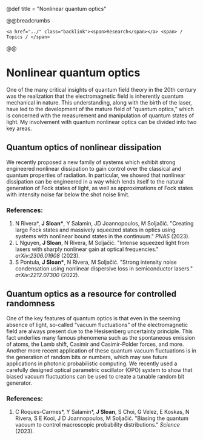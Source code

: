 @def title = "Nonlinear quantum optics"

@@breadcrumbs
~~~
<a href="../" class="backlink"><span>Research</span></a> <span> / Topics / </span>
~~~
@@

# Nonlinear quantum optics
One of the many critical insights of quantum field theory in the 20th century was the realization that the electromagnetic field is inherently quantum mechanical in nature. This understanding, along with the birth of the laser, have led to the development of the mature field of “quantum optics,” which is concerned with the measurement and manipulation of quantum states of light. My involvement with quantum nonlinear optics can be divided into two key areas.

## Quantum optics of nonlinear dissipation
We recently proposed a new family of systems which exhibit strong engineered nonlinear dissipation to gain control over the classical and quantum properties of radiation. In particular, we showed that nonlinear dissipation can be engineered in a way which lends itself to the natural generation of Fock states of light, as well as approximations of Fock states with intensity noise far below the shot noise limit.

### References:
1. N Rivera*, **J Sloan\***, Y Salamin, JD Joannopoulos, M Soljačić. "Creating large Fock states and massively squeezed states in optics using systems with nonlinear bound states in the continuum." *PNAS* (2023).
2. L Nguyen, **J Sloan**, N Rivera, M Soljačić. "Intense squeezed light from lasers with sharply nonlinear gain at optical frequencies." *arXiv:2306.01908* (2023).
3. S Pontula, **J Sloan\***, N Rivera, M Soljačić. "Strong intensity noise condensation using nonlinear dispersive loss in semiconductor lasers." *arXiv:2212.07300* (2022).

## Quantum optics as a resource for controlled randomness
One of the key features of quantum optics is that even in the seeming absence of light, so-called “vacuum fluctuations” of the electromagnetic field are always present due to the Hesisenberg uncertainty principle. This fact underlies many famous phenomena such as the spontaneous emission of atoms, the Lamb shift, Casimir and Casimir-Polder forces, and more. Another more recent application of these quantum vacuum fluctuations is in the generation of random bits or numbers, which may see future applications in photonic probabilistic computing. We recently used a carefully designed optical parametric oscillator (OPO) system to show that biased vacuum fluctuations can be used to create a tunable random bit generator.

### References:
1. C Roques-Carmes*, Y Salamin*, **J Sloan**, S Choi, G Velez, E Koskas, N Rivera, S E Kooi, J D Joannopoulos, M Soljačić. "Biasing the quantum vacuum to control macroscopic probability distributions." *Science* (2023).